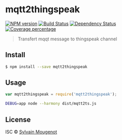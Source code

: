 # mqtt2thingspeak
[![NPM version][npm-image]][npm-url] 
[![Build Status](https://travis-ci.org/smougenot/mqtt2thingspeak.svg?branch=master)](https://travis-ci.org/smougenot/mqtt2thingspeak)
[![Dependency Status][daviddm-image]][daviddm-url] 
[![Coverage percentage][coveralls-image]][coveralls-url]

> Transfert mqqt message to thingspeak channel


## Install

```sh
$ npm install --save mqtt2thingspeak
```


## Usage

```js
var mqtt2thingspeak = require('mqtt2thingspeak');
```

```bash
DEBUG=app node --harmony dist/mqtt2ts.js
```

## License

ISC © [Sylvain Mougenot]()


[npm-image]: https://badge.fury.io/js/mqtt2thingspeak.svg
[npm-url]: https://npmjs.org/package/mqtt2thingspeak
[travis-image]: https://travis-ci.org/smougenot/mqtt2thingspeak.svg?branch=master
[travis-url]: https://travis-ci.org/smougenot/mqtt2thingspeak
[daviddm-image]: https://david-dm.org/smougenot/mqtt2thingspeak.svg?theme=shields.io
[daviddm-url]: https://david-dm.org/smougenot/mqtt2thingspeak
[coveralls-image]: https://coveralls.io/repos/smougenot/mqtt2thingspeak/badge.svg
[coveralls-url]:   https://coveralls.io/github/smougenot/mqtt2thingspeak
